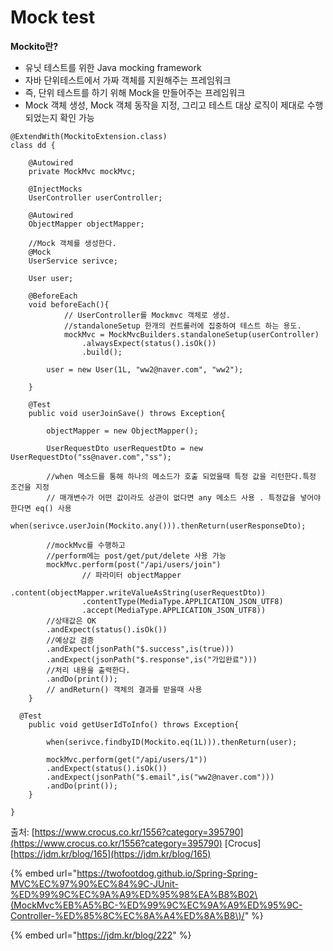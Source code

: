 # Mock test

**Mockito란?**

* 유닛 테스트를 위한 Java mocking framework
* 자바 단위테스트에서 가짜 객체를 지원해주는 프레임워크
* 즉, 단위 테스트를 하기 위해 Mock을 만들어주는 프레임워크
* Mock 객체 생성, Mock 객체 동작을 지정, 그리고 테스트 대상 로직이 제대로 수행 되었는지 확인 가능

```text
@ExtendWith(MockitoExtension.class)
class dd {
 
	@Autowired
	private MockMvc mockMvc;
	
	@InjectMocks
	UserController userController;
	
	@Autowired
	ObjectMapper objectMapper;
	
	//Mock 객체를 생성한다.
	@Mock
	UserService serivce;
	
	User user;

	@BeforeEach
	void beforeEach(){
		    // UserController를 Mockmvc 객체로 생성.
	     	//standaloneSetup 한개의 컨트롤러에 집중하여 테스트 하는 용도. 
			mockMvc = MockMvcBuilders.standaloneSetup(userController)
				.alwaysExpect(status().isOk())
				.build();

		user = new User(1L, "ww2@naver.com", "ww2");
	
	}
	
	@Test
	public void userJoinSave() throws Exception{
		
		objectMapper = new ObjectMapper();
		
		UserRequestDto userRequestDto = new UserRequestDto("ss@naver.com","ss");
		
		//when 메소드를 통해 하나의 메소드가 호출 되었을때 특정 값을 리턴한다.특정 조건을 지정
		// 매개변수가 어떤 값이라도 상관이 없다면 any 메소드 사용 . 특정값을 넣어야 한다면 eq() 사용
		when(serivce.userJoin(Mockito.any())).thenReturn(userResponseDto);
		
		//mockMvc를 수행하고 
		//perform에는 post/get/put/delete 사용 가능
		mockMvc.perform(post("/api/users/join")
				// 파라미터 objectMapper
                .content(objectMapper.writeValueAsString(userRequestDto))
                .contentType(MediaType.APPLICATION_JSON_UTF8)
                .accept(MediaType.APPLICATION_JSON_UTF8))
		//상태값은 OK
		.andExpect(status().isOk())
		//예상값 검증
		.andExpect(jsonPath("$.success",is(true)))	
		.andExpect(jsonPath("$.response",is("가입완료")))	
		//처리 내용을 출력한다.
		.andDo(print());
		// andReturn() 객체의 결과를 받을때 사용
	}
	
  @Test
	public void getUserIdToInfo() throws Exception{
		
		when(serivce.findbyID(Mockito.eq(1L))).thenReturn(user);
		
		mockMvc.perform(get("/api/users/1"))
		.andExpect(status().isOk())
		.andExpect(jsonPath("$.email",is("ww2@naver.com")))
		.andDo(print());
	}
 
}
```

  
  
출처: [https://www.crocus.co.kr/1556?category=395790](https://www.crocus.co.kr/1556?category=395790) \[Crocus\]    [https://jdm.kr/blog/165](https://jdm.kr/blog/165)

{% embed url="https://twofootdog.github.io/Spring-Spring-MVC%EC%97%90%EC%84%9C-JUnit-%ED%99%9C%EC%9A%A9%ED%95%98%EA%B8%B02\(MockMvc%EB%A5%BC-%ED%99%9C%EC%9A%A9%ED%95%9C-Controller-%ED%85%8C%EC%8A%A4%ED%8A%B8\)/" %}

{% embed url="https://jdm.kr/blog/222" %}



